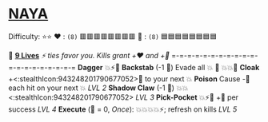 # [**__NAYA__**](<https://youtu.be/NpQ-s3zQass?si=UdrIZmsXHp2ZnCH0>) 
Difficulty: ⭐⭐
:heart: : `(8)` :red_square::red_square::red_square::red_square::red_square::red_square::red_square::red_square: 
:large_blue_diamond: : `(8)` :blue_square::blue_square::blue_square::blue_square::blue_square::blue_square::blue_square::blue_square: 

:feet: [**9 Lives**](https://media.discordapp.net/attachments/1056365502101979146/1168051983844921344/naya.png?ex=65505c2e&is=653de72e&hm=d2a8675ee49c3519801cef92fbe7223ad26c9d43ec4c30158e6342f074bf57db&=&width=673&height=673)
*:zap: ties favor you. Kills grant +:heart: and +:large_blue_diamond:*
=-=-=-=-=-=-=-=-=-=-=-=-=-=-=-=-=-=-=-=
**Dagger** :boom::zap::no_entry_sign:
**Backstab** (-1 :large_blue_diamond:) Evade all :boom: :twisted_rightwards_arrows: :boom::boom::no_entry_sign:
**Cloak** +<:stealthIcon:943248201790677052>:dart: to your next :boom:
**Poison** Cause -:large_blue_diamond: each hit on your next :boom: *LVL 2*
**Shadow Claw** (-1 :large_blue_diamond:) :boom::boom:<:stealthIcon:943248201790677052> *LVL 3*
**Pick-Pocket** :boom::zap::twisted_rightwards_arrows: +:large_blue_diamond: per success *LVL 4*
**Execute** (:large_blue_diamond: = 0, *Once*): :boom::boom::boom::boom::zap:; refresh on kills *LVL 5*
